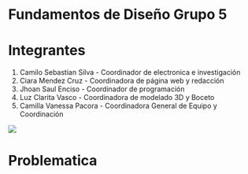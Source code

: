 
<h1>Fundamentos de Diseño Grupo 5</h1>


<h1>Integrantes</h1>
<ol>
  <li>Camilo Sebastian Silva - Coordinador de electronica e  investigación 
  <li>Ciara Mendez Cruz - Coordinadora de página web y redacción</li>
  <li>Jhoan Saul Enciso - Coordinador de programación</li>
  <li>Luz Clarita Vasco - Coordinadora de modelado 3D y Boceto</li>
  <li>Camilla Vanessa Pacora - Coordinadora General de Equipo y Coordinación</li>
</ol>

![](https://github.com/Kato7w7/Fundamento-Grupo_5/blob/main/FdD/Imagenes/GRUPO.jpg)

<h1>Problematica</h1>
